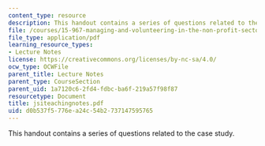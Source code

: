 ```yaml
---
content_type: resource
description: This handout contains a series of questions related to the case study.
file: /courses/15-967-managing-and-volunteering-in-the-non-profit-sector-spring-2005/d0b537f5776ea24c54b2737147595765_jsiteachingnotes.pdf
file_type: application/pdf
learning_resource_types:
- Lecture Notes
license: https://creativecommons.org/licenses/by-nc-sa/4.0/
ocw_type: OCWFile
parent_title: Lecture Notes
parent_type: CourseSection
parent_uid: 1a7120c6-2fd4-fdbc-ba6f-219a57f98f87
resourcetype: Document
title: jsiteachingnotes.pdf
uid: d0b537f5-776e-a24c-54b2-737147595765
---
```

This handout contains a series of questions related to the case study.